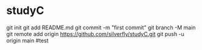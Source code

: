 # studyC
git init
git add README.md
git commit -m "first commit"
git branch -M main
git remote add origin https://github.com/silverfly/studyC.git
git push -u origin main
#test
